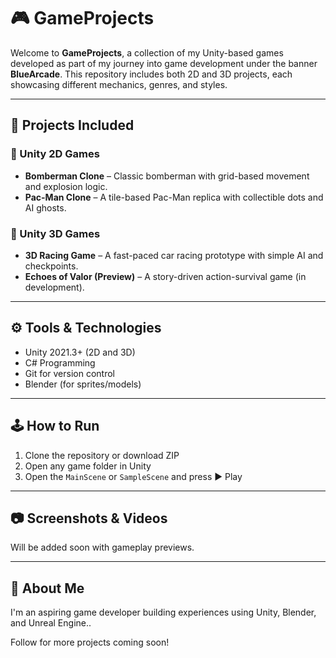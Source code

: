 # 🎮 GameProjects

Welcome to **GameProjects**, a collection of my Unity-based games developed as part of my journey into game development under the banner **BlueArcade**. This repository includes both 2D and 3D projects, each showcasing different mechanics, genres, and styles.

---

## 📁 Projects Included

### 🔹 Unity 2D Games
- **Bomberman Clone** – Classic bomberman with grid-based movement and explosion logic.
- **Pac-Man Clone** – A tile-based Pac-Man replica with collectible dots and AI ghosts.

### 🔹 Unity 3D Games
- **3D Racing Game** – A fast-paced car racing prototype with simple AI and checkpoints.
- **Echoes of Valor (Preview)** – A story-driven action-survival game (in development).

---

## ⚙️ Tools & Technologies
- Unity 2021.3+ (2D and 3D)
- C# Programming
- Git for version control
- Blender (for sprites/models)

---

## 🕹️ How to Run
1. Clone the repository or download ZIP
2. Open any game folder in Unity
3. Open the `MainScene` or `SampleScene` and press ▶️ Play

---

## 📷 Screenshots & Videos
Will be added soon with gameplay previews.

---

## 📌 About Me
I'm an aspiring game developer building experiences using Unity, Blender, and Unreal Engine..

Follow for more projects coming soon!

